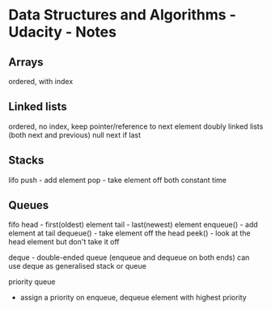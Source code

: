 # Data Structures and Algorithms - Udacity - Notes

## Arrays
ordered, with index

## Linked lists
ordered, no index, keep pointer/reference to next element
doubly linked lists (both next and previous)
null next if last

## Stacks
lifo
push - add element
pop - take element off
both constant time

## Queues
fifo
head - first(oldest) element
tail - last(newest) element
enqueue() - add element at tail
dequeue() - take element off the head
peek() - look at the head element but don't take it off

deque - double-ended queue (enqueue and dequeue on both ends)
can use deque as generalised stack or queue

priority queue 
* assign a priority on enqueue, dequeue element with highest priority